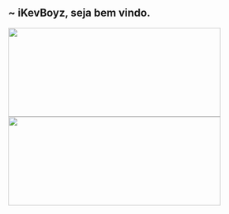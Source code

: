 ##  ~ iKevBoyz, seja bem vindo.
 <div>
  <a href="https://github.com/kevboyz">
  <img height="180em" width="430px" src="https://github-readme-stats.vercel.app/api?username=kevboyz&show_icons=true&theme=dracula&include_all_commits=true&count_private=true"/>
  <img height="180em" width="430px" src="https://github-readme-stats.vercel.app/api/top-langs/?username=kevboyz&layout=compact&langs_count=7&theme=dracula"/>
</div>
